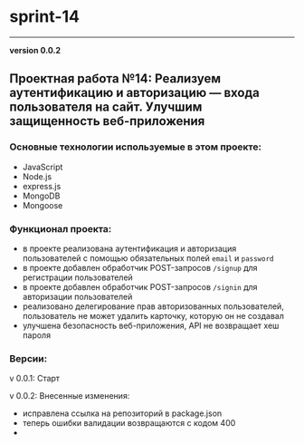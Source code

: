 # sprint-14
______________________
__version 0.0.2__

## Проектная работа №14: Реализуем аутентификацию и авторизацию — входа пользователя на сайт. Улучшим защищенность веб-приложения 

### Основные технологии используемые в этом проекте:

- JavaScript
- Node.js
- express.js
- MongoDB
- Mongoose

### Функционал проекта:

- в проекте реализована аутентификация и авторизация пользователей с помощью обязательных полей `email` и `password`
- в проекте добавлен обработчик POST-запросов `/signup` для регистрации пользователей
- в проекте добавлен обработчик POST-запросов `/signin` для авторизации пользователей
- реализовано делегирование прав авторизованных пользователей, пользователь не может удалить карточку, которую он не создавал
-  улучшена безопасность веб-приложения, API не возвращает хеш пароля

### Версии:

v 0.0.1: Старт

v 0.0.2: Внесенные изменения:

- исправлена ссылка на репозиторий в package.json
- теперь ошибки валидации возвращаются с кодом 400
- 
